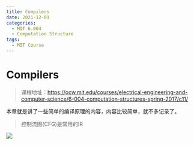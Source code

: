 ```yaml
---
title: Compilers
date: 2021-12-01
categories:
  - MIT 6.004
  - Computation Structure
tags:	
  - MIT Course
---
```


# Compilers

> 课程地址：https://ocw.mit.edu/courses/electrical-engineering-and-computer-science/6-004-computation-structures-spring-2017/c11/

本章就是讲了一些简单的编译原理的内容，内容比较简单，就不多记录了。

> 控制流图(CFG)是常用的IR

![](/posts/computation-structure/modern-compilers.png)
